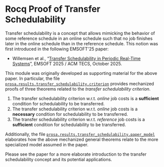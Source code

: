 # Rocq Proof of Transfer Schedulability

Transfer schedulability is a concept that allows mimicking the behavior of some reference schedule in an online schedule such that no job finishes later in the online schedule than in the reference schedule. This notion was first introduced in the following EMSOFT'25 paper:

- Willemsen et al., “[Transfer Schedulability in Periodic Real-Time Systems](https://doi.org/10.1145/3763236)”, EMSOFT 2025  / ACM TECS, October 2025.

This module was originally developed as supporting material for the above paper. In particular, the file [`prosa.results.transfer_schedulability.criterion`](criterion.v) provides mechanized proofs of three theorems related to the *transfer schedulability criterion*.

1. The transfer schedulability criterion w.r.t. *online* job costs is a **sufficient** condition for schedulability to be transferred.
2. The transfer schedulability criterion w.r.t. *online* job costs is a **necessary** condition for schedulability to be transferred.
3. The transfer schedulability criterion w.r.t. *reference* job costs is a **sufficient** condition for schedulability to be transferred.

Additionally, the file [`prosa.results.transfer_schedulability.paper_model`](paper_model.v) elaborates how the above mechanized general theorems relate to the more specialized model assumed in the paper.

Please see the paper for a more elaborate introduction to the transfer schedulability concept and its potential applications.
